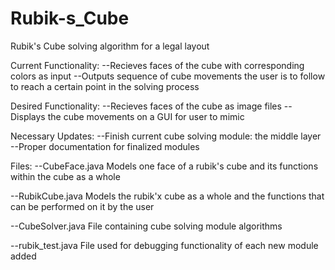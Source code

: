 # Rubik-s_Cube
Rubik's Cube solving algorithm for a legal layout

Current Functionality:
--Recieves faces of the cube with corresponding colors as input
--Outputs sequence of cube movements the user is to follow to reach a certain point in the solving process

Desired Functionality:
--Recieves faces of the cube as image files
--Displays the cube movements on a GUI for user to mimic

Necessary Updates:
--Finish current cube solving module: the middle layer
--Proper documentation for finalized modules

Files:
--CubeFace.java
  Models one face of a rubik's cube and its functions within the cube as a whole
  
--RubikCube.java
  Models the rubik'x cube as a whole and the functions that can be performed on it by the user
  
--CubeSolver.java
  File containing cube solving module algorithms

--rubik_test.java
  File used for debugging functionality of each new module added
